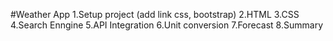 #Weather App
1.Setup project (add link css, bootstrap)
2.HTML
3.CSS
4.Search Enngine
5.API Integration
6.Unit conversion
7.Forecast
8.Summary
